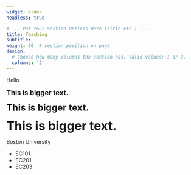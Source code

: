 ```yaml
---
widget: blank
headless: true

# ... Put Your Section Options Here (title etc.) ...
title: Teaching
subtitle:
weight: 60  # section position on page
design:
  # Choose how many columns the section has. Valid values: 1 or 2.
  columns: '2'
---
```

<div class="section-subheading article-title mb-0 mt-0">
Hello
</div>

<b><font size="+1">This is bigger text.</font></b>

<b><font size="+2">This is bigger text.</font></b>

<b><font size="+3">This is bigger text.</font></b>

Boston University
<ul>
  <li>EC101</li>
  <li>EC201</li>
  <li>EC203</li>
</ul>
